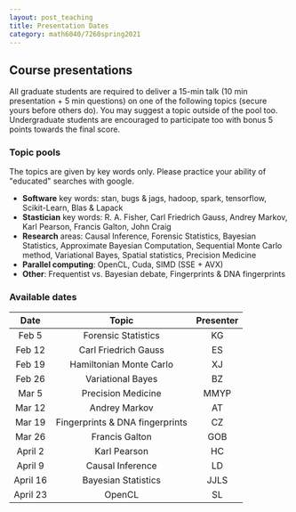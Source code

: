```yaml
---
layout: post_teaching
title: Presentation Dates
category: math6040/7260spring2021
---
```


## Course presentations

All graduate students are required to deliver a 15-min talk (10 min presentation + 5 min questions) on one of the following topics (secure yours before others do).  You may suggest a topic outside of the pool too.  Undergraduate students are encouraged to participate too with bonus 5 points towards the final score.

### Topic pools

The topics are given by key words only.  Please practice your ability of "educated" searches with google.

- **Software** key words: stan, bugs & jags, hadoop, spark, tensorflow, Scikit-Learn, Blas & Lapack
- **Stastician** key words: R. A. Fisher, Carl Friedrich Gauss, Andrey Markov, Karl Pearson, Francis Galton, John Craig
- **Research** areas: Causal Inference, Forensic Statistics, Bayesian Statistics, Approximate Bayesian Computation, Sequential Monte Carlo method, Variational Bayes, Spatial statistics, Precision Medicine
- **Parallel computing**: OpenCL, Cuda, SIMD (SSE + AVX)
- **Other**: Frequentist vs. Bayesian debate, Fingerprints & DNA fingerprints

### Available dates

|Date |Topic| Presenter|
|:---:|:---:|:---:|
|Feb 5| Forensic Statistics | KG |
|Feb 12|Carl Friedrich Gauss | ES |
|Feb 19| Hamiltonian Monte Carlo |XJ|
|Feb 26| Variational Bayes| BZ |
|Mar 5 |Precision Medicine | MMYP |
|Mar 12|Andrey Markov | AT|
|Mar 19|Fingerprints \& DNA fingerprints | CZ |
|Mar 26| Francis Galton | GOB |
|April 2| Karl Pearson| HC |
|April 9| Causal Inference | LD |
|April 16| Bayesian Statistics | JJLS |
|April 23| OpenCL| SL |